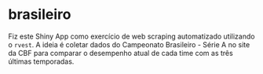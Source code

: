 # brasileiro  
Fiz este Shiny App como exercício de web scraping automatizado utilizando o `rvest`. A ideia é coletar dados do Campeonato Brasileiro - Série A no site da CBF para comparar o desempenho atual de cada time com as três últimas temporadas.
